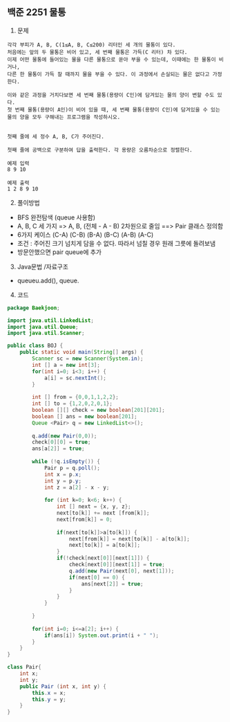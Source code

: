 ## 백준 2251 물통

1. 문제
```
각각 부피가 A, B, C(1≤A, B, C≤200) 리터인 세 개의 물통이 있다.
처음에는 앞의 두 물통은 비어 있고, 세 번째 물통은 가득(C 리터) 차 있다. 
이제 어떤 물통에 들어있는 물을 다른 물통으로 쏟아 부을 수 있는데, 이때에는 한 물통이 비거나, 
다른 한 물통이 가득 찰 때까지 물을 부을 수 있다. 이 과정에서 손실되는 물은 없다고 가정한다.

이와 같은 과정을 거치다보면 세 번째 물통(용량이 C인)에 담겨있는 물의 양이 변할 수도 있다. 
첫 번째 물통(용량이 A인)이 비어 있을 때, 세 번째 물통(용량이 C인)에 담겨있을 수 있는 물의 양을 모두 구해내는 프로그램을 작성하시오.


첫째 줄에 세 정수 A, B, C가 주어진다.

첫째 줄에 공백으로 구분하여 답을 출력한다. 각 용량은 오름차순으로 정렬한다.

예제 입력
8 9 10

예제 출력
1 2 8 9 10
```
2. 풀이방법
* BFS 완전탐색 (queue 사용함) 
* A, B, C 세 가지 => A, B, (전체 - A - B) 2차원으로 줄임 ==> Pair 클래스 정의함
* 6가지 케이스 (C-A) (C-B) (B-A) (B-C) (A-B) (A-C) 
* 조건 : 주어진 크기 넘치게 담을 수 없다. 따라서 넘칠 경우 원래 그릇에 돌려보냄
* 방문안했으면 pair queue에 추가 

3. Java문법 /자료구조
* queueu.add(), queue.

4. 코드
``` java
package Baekjoon;

import java.util.LinkedList;
import java.util.Queue;
import java.util.Scanner;

public class BOJ {
	public static void main(String[] args) {
		Scanner sc = new Scanner(System.in);
		int [] a = new int[3]; 
		for(int i=0; i<3; i++) {
			a[i] = sc.nextInt();
		}
		
		int [] from = {0,0,1,1,2,2}; 
		int [] to = {1,2,0,2,0,1};
		boolean [][] check = new boolean[201][201];
		boolean [] ans = new boolean[201];
		Queue <Pair> q = new LinkedList<>();
		
		q.add(new Pair(0,0));
		check[0][0] = true; 
		ans[a[2]] = true;
		
		while (!q.isEmpty()) {
			Pair p = q.poll();
			int x = p.x; 
			int y = p.y;
			int z = a[2] - x - y;
			
			for (int k=0; k<6; k++) {
				int [] next = {x, y, z}; 
				next[to[k]] += next [from[k]];
				next[from[k]] = 0;
				
				if(next[to[k]]>a[to[k]]) {
					next[from[k]] = next[to[k]] - a[to[k]];
					next[to[k]] = a[to[k]];
				}
				if(!check[next[0]][next[1]]) {
					check[next[0]][next[1]] = true;
					q.add(new Pair(next[0], next[1]));
					if(next[0] == 0) {
						ans[next[2]] = true;
					}
				}
			}
			
		}
		
		for(int i=0; i<=a[2]; i++) {
			if(ans[i]) System.out.print(i + " ");
		}
	}
}

class Pair{
	int x; 
	int y; 
	public Pair (int x, int y) {
		this.x = x; 
		this.y = y;
	}
}
```
